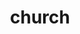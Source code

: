 ---
layout: smileys&emotion
title: church
emoji: church
permalink: ⛪.html
image: assets/img/3moji/church.png
---
